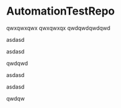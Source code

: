# AutomationTestRepo

qwxqwxqwx
qwxqwxqx
qwdqwdqwdqwd


asdasd

asdasd


qwdqwd


asdasd

asdasd

qwdqw
